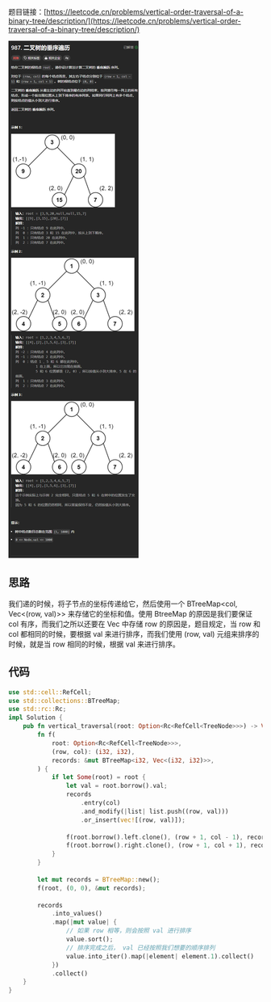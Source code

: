 题目链接：[https://leetcode.cn/problems/vertical-order-traversal-of-a-binary-tree/description/](https://leetcode.cn/problems/vertical-order-traversal-of-a-binary-tree/description/)

![](../../../../../images/2024/1732779565779-5269604d-ab18-4fca-b885-d6c97f5fa2f0.png)

## 思路
我们递的时候，将子节点的坐标传递给它，然后使用一个 BTreeMap<col, Vec<(row, val)>> 来存储它的坐标和值。使用 BtreeMap 的原因是我们要保证 col 有序，而我们之所以还要在 Vec 中存储 row 的原因是，题目规定，当 row 和 col 都相同的时候，要根据 val 来进行排序，而我们使用 (row, val) 元组来排序的时候，就是当 row 相同的时候，根据 val 来进行排序。

## 代码
```rust
use std::cell::RefCell;
use std::collections::BTreeMap;
use std::rc::Rc;
impl Solution {
    pub fn vertical_traversal(root: Option<Rc<RefCell<TreeNode>>>) -> Vec<Vec<i32>> {
        fn f(
            root: Option<Rc<RefCell<TreeNode>>>,
            (row, col): (i32, i32),
            records: &mut BTreeMap<i32, Vec<(i32, i32)>>,
        ) {
            if let Some(root) = root {
                let val = root.borrow().val;
                records
                    .entry(col)
                    .and_modify(|list| list.push((row, val)))
                    .or_insert(vec![(row, val)]);

                f(root.borrow().left.clone(), (row + 1, col - 1), records);
                f(root.borrow().right.clone(), (row + 1, col + 1), records);
            }
        }

        let mut records = BTreeMap::new();
        f(root, (0, 0), &mut records);

        records
            .into_values()
            .map(|mut value| {
                // 如果 row 相等，则会按照 val 进行排序
                value.sort();
                // 排序完成之后， val 已经按照我们想要的顺序排列
                value.into_iter().map(|element| element.1).collect()
            })
            .collect()
    }
}
```


